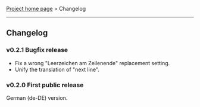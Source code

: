 [Project home page](index) > Changelog

------------------------------------------------------------------------

## Changelog

### v0.2.1 Bugfix release

* Fix a wrong "Leerzeichen am Zeilenende" replacement setting.
* Unify the translation of "next line".

### v0.2.0 First public release

German (de-DE) version. 